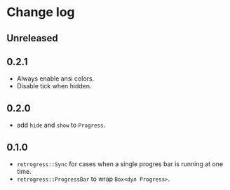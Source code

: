 # Change log

## Unreleased

## 0.2.1

- Always enable ansi colors.
- Disable tick when hidden.

## 0.2.0

- add `hide` and `show` to `Progress`.

## 0.1.0

- `retrogress::Sync` for cases when a single progres bar is running at
  one time.
- `retrogress::ProgressBar` to wrap `Box<dyn Progress>`.
